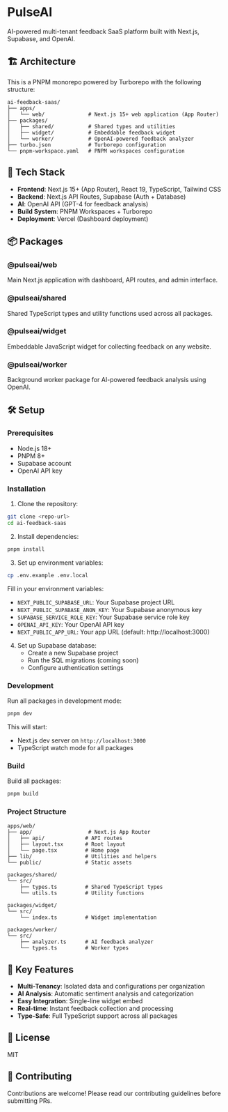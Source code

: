 # PulseAI

AI-powered multi-tenant feedback SaaS platform built with Next.js, Supabase, and OpenAI.

## 🏗️ Architecture

This is a PNPM monorepo powered by Turborepo with the following structure:

```
ai-feedback-saas/
├── apps/
│   └── web/              # Next.js 15+ web application (App Router)
├── packages/
│   ├── shared/           # Shared types and utilities
│   ├── widget/           # Embeddable feedback widget
│   └── worker/           # OpenAI-powered feedback analyzer
├── turbo.json            # Turborepo configuration
└── pnpm-workspace.yaml   # PNPM workspaces configuration
```

## 🚀 Tech Stack

- **Frontend**: Next.js 15+ (App Router), React 19, TypeScript, Tailwind CSS
- **Backend**: Next.js API Routes, Supabase (Auth + Database)
- **AI**: OpenAI API (GPT-4 for feedback analysis)
- **Build System**: PNPM Workspaces + Turborepo
- **Deployment**: Vercel (Dashboard deployment)

## 📦 Packages

### @pulseai/web
Main Next.js application with dashboard, API routes, and admin interface.

### @pulseai/shared
Shared TypeScript types and utility functions used across all packages.

### @pulseai/widget
Embeddable JavaScript widget for collecting feedback on any website.

### @pulseai/worker
Background worker package for AI-powered feedback analysis using OpenAI.

## 🛠️ Setup

### Prerequisites

- Node.js 18+
- PNPM 8+
- Supabase account
- OpenAI API key

### Installation

1. Clone the repository:
```bash
git clone <repo-url>
cd ai-feedback-saas
```

2. Install dependencies:
```bash
pnpm install
```

3. Set up environment variables:
```bash
cp .env.example .env.local
```

Fill in your environment variables:
- `NEXT_PUBLIC_SUPABASE_URL`: Your Supabase project URL
- `NEXT_PUBLIC_SUPABASE_ANON_KEY`: Your Supabase anonymous key
- `SUPABASE_SERVICE_ROLE_KEY`: Your Supabase service role key
- `OPENAI_API_KEY`: Your OpenAI API key
- `NEXT_PUBLIC_APP_URL`: Your app URL (default: http://localhost:3000)

4. Set up Supabase database:
   - Create a new Supabase project
   - Run the SQL migrations (coming soon)
   - Configure authentication settings

### Development

Run all packages in development mode:
```bash
pnpm dev
```

This will start:
- Next.js dev server on `http://localhost:3000`
- TypeScript watch mode for all packages

### Build

Build all packages:
```bash
pnpm build
```

### Project Structure

```
apps/web/
├── app/                  # Next.js App Router
│   ├── api/             # API routes
│   ├── layout.tsx       # Root layout
│   └── page.tsx         # Home page
├── lib/                 # Utilities and helpers
└── public/              # Static assets

packages/shared/
└── src/
    ├── types.ts         # Shared TypeScript types
    └── utils.ts         # Utility functions

packages/widget/
└── src/
    └── index.ts         # Widget implementation

packages/worker/
└── src/
    ├── analyzer.ts      # AI feedback analyzer
    └── types.ts         # Worker types
```

## 🔧 Key Features

- **Multi-Tenancy**: Isolated data and configurations per organization
- **AI Analysis**: Automatic sentiment analysis and categorization
- **Easy Integration**: Single-line widget embed
- **Real-time**: Instant feedback collection and processing
- **Type-Safe**: Full TypeScript support across all packages

## 📝 License

MIT

## 🤝 Contributing

Contributions are welcome! Please read our contributing guidelines before submitting PRs.
